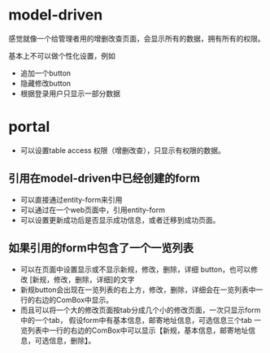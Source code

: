 # model-driven

感觉就像一个给管理者用的增删改查页面，会显示所有的数据，拥有所有的权限。

基本上不可以做个性化设置，例如
- 追加一个button
- 隐藏修改button
- 根据登录用户只显示一部分数据

# portal

- 可以设置table access 权限（增删改查），只显示有权限的数据。

## 引用在model-driven中已经创建的form

- 可以直接通过entity-form来引用
- 可以通过在一个web页面中，引用entity-form
- 可以设置更新成功后是否显示成功信息，或者迁移到成功页面。

## 如果引用的form中包含了一个一览列表
- 可以在页面中设置显示或不显示新规，修改，删除，详细 button，也可以修改 [新规，修改，删除，详细]的文字
- 新规button会出现在一览列表的右上方，修改，删除，详细会在一览列表中一行的右边的ComBox中显示。
- 而且可以将一个大的修改页面按tab分成几个小的修改页面，一次只显示form中的一个tab，
  假设form中有基本信息，邮寄地址信息，可选信息三个tab
  一览列表中一行的右边的ComBox中可以显示【新规，基本信息，邮寄地址信息，可选信息，删除】。


